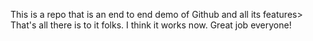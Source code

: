This is a repo that is an end to end demo of Github and all its features> That's all there is to it folks. I think it works now. Great job everyone!
